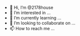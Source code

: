 - 👋 Hi, I’m @2178house
- 👀 I’m interested in ...
- 🌱 I’m currently learning ...
- 💞️ I’m looking to collaborate on ...
- 📫 How to reach me ...

<!---
2178house/2178house is a ✨ special ✨ repository because its `README.md` (this file) appears on your GitHub profile.
You can click the Preview link to take a look at your changes.
--->

